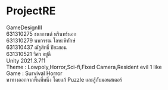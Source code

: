 # ProjectRE 
GameDesignIII \
631310275	ชนากานต์ นรินทร์นอก \
631310279	นพวรรณ โลหะพิทักษ์ \
631310437	ณัฐสิทธิ์ ปิยะสอน \
631310521	วิศว อยู่ดี \
Unity 2021.3.7f1 \
Theme : Lowpoly,Horror,Sci-fi,Fixed Camera,Resident evil 1 like \
Game : Survival Horror \
หาทางออกจากพื้นที่หนึ่ง โดยแก้ Puzzle และสู้กับมอนสเตอร์ 
